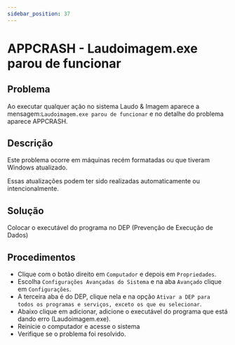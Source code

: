 ```yaml
---
sidebar_position: 37
---
```


# APPCRASH - Laudoimagem.exe parou de funcionar

## Problema

Ao executar qualquer ação no sistema Laudo & Imagem aparece a
mensagem:`Laudoimagem.exe parou de funcionar` e no detalhe do
problema aparece APPCRASH.

## Descrição

Este problema ocorre em máquinas recém formatadas ou que tiveram
Windows atualizado.

Essas atualizações podem ter sido realizadas automaticamente ou
intencionalmente.

## Solução

Colocar o executável do programa no DEP (Prevenção de Execução de
Dados)

## Procedimentos

-   Clique com o botão direito em `Computador` e depois em
`Propriedades`.
-   Escolha `Configurações Avançadas do Sistema` e na aba `Avançado`
clique em `Configurações`.
-   A terceira aba é do DEP, clique nela e na opção `Ativar a DEP para
todos os programas e serviços, exceto os que eu selecionar`.
-   Abaixo clique em adicionar, adicione o executável do programa que
está dando erro (Laudoimagem.exe).
-   Reinicie o computador e acesse o sistema
-   Verifique se o problema foi resolvido.